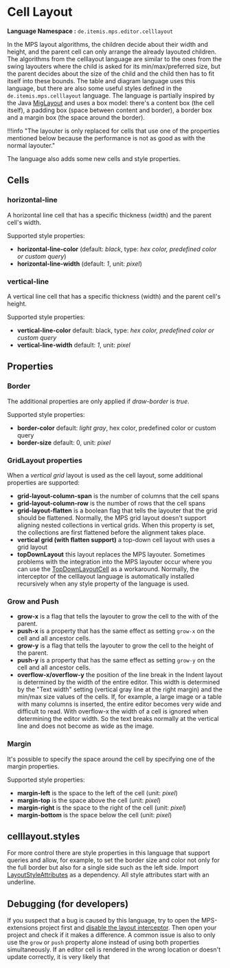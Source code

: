 # Cell Layout

**Language Namespace :** `de.itemis.mps.editor.celllayout`

In the MPS layout algorithms, the children decide about their width and height, and the parent cell can only arrange the
already layouted children. The algorithms from the celllayout language are similar to the ones from the swing layouters
where the child is asked for its min/max/preferred size, but the parent decides about the size of the child and the child
then has to fit itself into these bounds. The table and diagram language uses this language, but there are also some useful 
styles defined in the `de.itemis.mps.celllayout` language. The language is partially inspired by the Java [MigLayout](http://www.miglayout.com/) and uses a box model: there's a content box (the cell itself), a padding box (space between content and border), a border box and
a margin box (the space around the border).

!!!info "The layouter is only replaced for cells that use one of the properties mentioned below because the performance is not as good as with the normal layouter."

The language also adds some new cells and style properties.

## Cells

### horizontal-line

A horizontal line cell that has a specific thickness (width) and the parent cell's width. 

Supported style properties:

- **horizontal-line-color** (default: *black*, type: *hex color, predefined color or custom query*)
- **horizontal-line-width** (default: *1*, unit: *pixel*)

### vertical-line

A vertical line cell that has a specific thickness (width) and the parent cell's height.

Supported style properties:

- **vertical-line-color** default: black, type: *hex color, predefined color or custom query*
- **vertical-line-width** default: *1*, unit: *pixel*

## Properties

### Border

The additional properties are only applied if *draw-border* is *true*.

Supported style properties:

- **border-color** default: *light gray*, hex color, predefined color or custom query
- **border-size** default: 0, unit: *pixel*

### GridLayout properties

When a *vertical grid* layout is used as the cell layout, some additional properties are supported:

- **grid-layout-column-span** is the number of columns that the cell spans
- **grid-layout-column-row** is the number of rows that the cell spans
- **grid-layout-flatten** is a boolean flag that tells the layouter that the grid should be flattened. Normally,
 the MPS grid layout doesn't support aligning nested collections in vertical grids. When this property is set, the 
 collections are first flattened before the alignment takes place.
- **vertical grid (with flatten support)** a top-down cell layout with uses a grid layout
- **topDownLayout** this layout replaces the MPS layouter. Sometimes problems with the integration into the MPS layouter occur
 where you can use the [TopDownLayoutCell](http://127.0.0.1:63320/node?ref=r%3Abb8c05bc-4758-44fe-b1ab-f9faa5a73d31%28de.itemis.mps.editor.celllayout.structure%29%2F4159435463405238565) as a workaround. Normally, the interceptor of the celllayout language is automatically
installed recursively when any style property of the language is used.

### Grow and Push

- **grow-x** is a flag that tells the layouter to grow the cell to the with of the parent.
- **push-x** is a property that has the same effect as setting `grow-x` on the cell and all ancestor cells.
- **grow-y** is a flag that tells the layouter to grow the cell to the height of the parent.
- **push-y** is a property that has the same effect as setting `grow-y` on the cell and all ancestor cells.
- **overflow-x/overflow-y** the position of the line break in the Indent layout is determined by the width of the entire editor. This width is determined by the "Text width" setting (vertical gray line at the right margin) and the min/max size values of the cells. If, for example, a large image or a table with many columns is inserted, the entire editor becomes very wide and difficult to read. With overflow-x the width of a cell is ignored when determining the editor width. So the text breaks normally at the vertical line and does not become as wide as the image.


### Margin

It's possible to specify the space around the cell by specifying one of the margin properties.

Supported style properties:

- **margin-left** is the space to the left of the cell (unit: *pixel*)
- **margin-top** is the space above the cell (unit: *pixel*)
- **margin-right** is the space to the right of the cell (unit: *pixel*)
- **margin-bottom** is the space below the cell (unit: *pixel*)

## celllayout.styles

For more control there are style properties in this language that support queries and allow, for example, to set the border
size and color not only for the full border but also for a single side such as the left side. Import [LayoutStyleAttributes](http://127.0.0.1:63320/node?ref=r%3A0b928dd6-dd7e-45a8-b309-a2e315b7877a%28de.itemis.mps.editor.celllayout.styles.editor%29%2F7943214583599513397)
as a dependency. All style attributes start with an underline.

## Debugging (for developers)

If you suspect that a bug is caused by this language, try to open the MPS-extensions project first and [disable the layout interceptor](http://127.0.0.1:63320/node?ref=r%3A45c19b6d-dd9a-4f15-973f-0267c5e76303%28de.itemis.mps.editor.celllayout.runtime%29%2F7943214583600374812).
Then open your project and check if it makes a difference. A common issue is also to only use the `grow` or `push` property
alone instead of using both properties simultaneously. If an editor cell is rendered in the wrong location or doesn't update
correctly, it is very likely that
